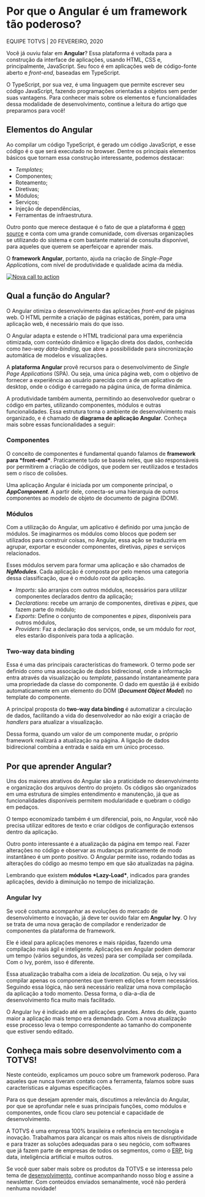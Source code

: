# Por que o Angular é um framework tão poderoso?

EQUIPE TOTVS | 20 FEVEREIRO, 2020

Você já ouviu falar em **Angular**? Essa plataforma é voltada para a construção da interface de aplicações, usando HTML, CSS e, principalmente, JavaScript. Seu foco é em aplicações web de código-fonte aberto e *front-end*, baseadas em TypeScript.

O TypeScript, por sua vez, é uma linguagem que permite escrever seu código JavaScript, fazendo programações orientadas a objetos sem perder suas vantagens. Para conhecer mais sobre os elementos e funcionalidades dessa modalidade de desenvolvimento, continue a leitura do artigo que preparamos para você!

## Elementos do Angular

Ao compilar um código TypeScript, é gerado um código JavaScript, e esse código é o que será executado no browser. Dentre os principais elementos básicos que tornam essa construção interessante, podemos destacar:

- *Templates*;
- Componentes;
- Roteamento;
- Diretivas;
- Módulos;
- Serviços;
- Injeção de dependências,
- Ferramentas de infraestrutura.

Outro ponto que merece destaque é o fato de que a plataforma é [open source](https://www.totvs.com/blog/como-funciona-um-software-open-source/) e conta com uma grande comunidade, com diversas organizações se utilizando do sistema e com bastante material de consulta disponível, para aqueles que querem se aperfeiçoar e aprender mais.

O **framework Angular**, portanto, ajuda na criação de *Single-Page Application*s, com nível de produtividade e qualidade acima da média.

[![Nova call to action](https://cdn2.hubspot.net/hubfs/2287241/hub_generated/resized/bf03a309-873b-4a15-8820-74778fda4f89.jpeg)](https://conteudo.totvs.com/cs/c/?cta_guid=31f48845-d6f3-4618-9c05-6268207af530&signature=AAH58kFnR_qTpoR0ZixbZkEXjouzR6Rg4w&placement_guid=e1fd3ded-7ecf-402f-b1a1-c0a6e594f5c5&click=29cea576-5bfb-4ce5-8f5e-7c4fa50c4b89&hsutk=fed9be13df83b94f00ec6ef2cfc562ea&canon=https%3A%2F%2Fwww.totvs.com%2Fblog%2Fdevelopers%2Fangular%2F&portal_id=2287241&redirect_url=APefjpEPRTuZoiAYGIVhnr4OkD7IBy41Z4dsh2mY10SwlMAy_KajP0Jxj1cTWOwH3bqHOcTPvYlMquJzAAfAMlaR5yAgGoXIT63OTmS6U8U6GiYUrtDq_aaONQkk74cgVHZnhv4Svw_6uPNW8D9muyc2T75zesltv-ZdgL9xG9QghsuRyfSeGZE&__hstc=210444938.fed9be13df83b94f00ec6ef2cfc562ea.1632445047469.1632445047469.1632445047469.1&__hssc=210444938.1.1632445047472&__hsfp=56595336)

## Qual a função do Angular?

O Angular otimiza o desenvolvimento das aplicações *front-end* de páginas web. O HTML permite a criação de páginas estáticas, porém, para uma aplicação web, é necessário mais do que isso.

O Angular adapta e estende o HTML tradicional para uma experiência otimizada, com conteúdo dinâmico e ligação direta dos dados, conhecida como *two-way data-binding*, que abre a possibilidade para sincronização automática de modelos e visualizações.

A **plataforma Angular** provê recursos para o desenvolvimento de *Single Page Applications* (SPA). Ou seja, uma única página web, com o objetivo de fornecer a experiência ao usuário parecida com a de um aplicativo de desktop, onde o código é carregado na página única, de forma dinâmica.

A produtividade também aumenta, permitindo ao desenvolvedor quebrar o código em partes, utilizando componentes, módulos e outras funcionalidades. Essa estrutura torna o ambiente de desenvolvimento mais organizado, e é chamado de **diagrama de aplicação Angular**. Conheça mais sobre essas funcionalidades a seguir:

### Componentes

O conceito de componentes é fundamental quando falamos de **framework para \*front-end\***. Praticamente tudo se baseia neles, que são responsáveis por permitirem a criação de códigos, que podem ser reutilizados e testados sem o risco de colisões.

Uma aplicação Angular é iniciada por um componente principal, o ***AppComponent***. A partir dele, conecta-se uma hierarquia de outros componentes ao modelo de objeto de documento de página (DOM).

### Módulos

Com a utilização do Angular, um aplicativo é definido por uma junção de módulos. Se imaginarmos os módulos como blocos que podem ser utilizados para construir coisas, no Angular, essa ação se traduziria em agrupar, exportar e esconder componentes, diretivas, *pipes* e serviços relacionados.

Esses módulos servem para formar uma aplicação e são chamados de ***NgModules***. Cada aplicação é composta por pelo menos uma categoria dessa classificação, que é o módulo *root* da aplicação.

- *Imports*: são arranjos com outros módulos, necessários para utilizar componentes declarados dentro da aplicação;
- *Declarations*: recebe um arranjo de componentes, diretivas e *pipes*, que fazem parte do módulo;
- *Exports*: Define o conjunto de componentes e *pipes*, disponíveis para outros módulos,
- *Providers*: Faz a declaração dos serviços, onde, se um módulo for *root*, eles estarão disponíveis para toda a aplicação.

### Two-way data binding

Essa é uma das principais características do framework. O termo pode ser definido como uma associação de dados bidirecional, onde a informação entra através da visualização ou *template*, passando instantaneamente para uma propriedade da classe do componente. O dado em questão já é exibido automaticamente em um elemento do DOM (***Document Object Model***) no template do componente.

A principal proposta do **two-way data binding** é automatizar a circulação de dados, facilitando a vida do desenvolvedor ao não exigir a criação de *handlers* para atualizar a visualização.

Dessa forma, quando um valor de um componente mudar, o próprio framework realizará a atualização na página. A ligação de dados bidirecional combina a entrada e saída em um único processo.

## Por que aprender Angular?

Uns dos maiores atrativos do Angular são a praticidade no desenvolvimento e organização dos arquivos dentro do projeto. Os códigos são organizados em uma estrutura de simples entendimento e manutenção, já que as funcionalidades disponíveis permitem modularidade e quebram o código em pedaços.

O tempo economizado também é um diferencial, pois, no Angular, você não precisa utilizar editores de texto e criar códigos de configuração extensos dentro da aplicação.

Outro ponto interessante é a atualização da página em tempo real. Fazer alterações no código e observar as mudanças praticamente de modo instantâneo é um ponto positivo. O Angular permite isso, rodando todas as alterações do código ao mesmo tempo em que são atualizadas na página.

Lembrando que existem **módulos \*Lazy-Load\***, indicados para grandes aplicações, devido à diminuição no tempo de inicialização.

### Angular Ivy

Se você costuma acompanhar as evoluções do mercado de desenvolvimento e inovação, já deve ter ouvido falar em **Angular Ivy**. O Ivy se trata de uma nova geração de compilador e renderizador de componentes da plataforma de framework.

Ele é ideal para aplicações menores e mais rápidas, fazendo uma compilação mais ágil e inteligente. Aplicações em Angular podem demorar um tempo (vários segundos, às vezes) para ser compilada ser compilada. Com o Ivy, porém, isso é diferente.

Essa atualização trabalha com a ideia de *localization*. Ou seja, o Ivy vai compilar apenas os componentes que tiverem edições e forem necessários. Seguindo essa lógica, não será necessário realizar uma nova compilação da aplicação a todo momento. Dessa forma, o dia-a-dia de desenvolvimento fica muito mais facilitado.

O Angular Ivy é indicado até em aplicações grandes. Antes do dele, quanto maior a aplicação mais tempo era demandado. Com a nova atualização esse processo leva o tempo correspondente ao tamanho do componente que estiver sendo editado.

## Conheça mais sobre desenvolvimento com a TOTVS!

Neste conteúdo, explicamos um pouco sobre um framework poderoso. Para aqueles que nunca tiveram contato com a ferramenta, falamos sobre suas características e algumas especificações.

Para os que desejam aprender mais, discutimos a relevância do Angular, por que se aprofundar nele e suas principais funções, como módulos e componentes, onde ficou claro seu potencial e capacidade de desenvolvimento.

A TOTVS é uma empresa 100% brasileira e referência em tecnologia e inovação. Trabalhamos para alcançar os mais altos níveis de disruptividade e para trazer as soluções adequadas para o seu negócio, com softwares que já fazem parte de empresas de todos os segmentos, como o [ERP](https://www.totvs.com/blog/o-que-e-erp), big data, inteligência artificial e muitos outros.

Se você quer saber mais sobre os produtos da TOTVS e se interessa pelo tema de [desenvolvimento](https://developers.totvs.com/), continue acompanhando nosso blog e assine a newsletter. Com conteúdos enviados semanalmente, você não perderá nenhuma novidade!